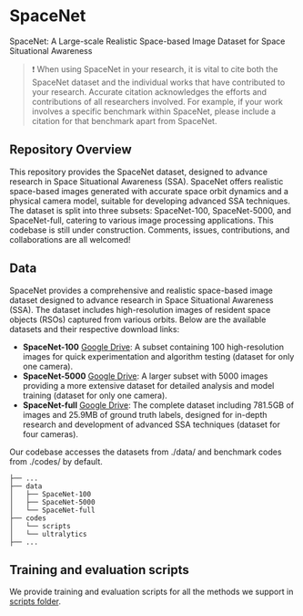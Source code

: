# SpaceNet
SpaceNet: A Large-scale Realistic Space-based Image Dataset for Space Situational Awareness

> ❗ When using SpaceNet in your research, it is vital to cite both the SpaceNet dataset and the individual works that have contributed to your research. Accurate citation acknowledges the efforts and contributions of all researchers involved. For example, if your work involves a specific benchmark within SpaceNet, please include a citation for that benchmark apart from SpaceNet.

## Repository Overview

This repository provides the SpaceNet dataset, designed to advance research in Space Situational Awareness (SSA). SpaceNet offers realistic space-based images generated with accurate space orbit dynamics and a physical camera model, suitable for developing advanced SSA techniques. The dataset is split into three subsets: SpaceNet-100, SpaceNet-5000, and SpaceNet-full, catering to various image processing applications. This codebase is still under construction. Comments, issues, contributions, and collaborations are all welcomed!

## Data

SpaceNet provides a comprehensive and realistic space-based image dataset designed to advance research in Space Situational Awareness (SSA). The dataset includes high-resolution images of resident space objects (RSOs) captured from various orbits. Below are the available datasets and their respective download links:

- **SpaceNet-100** [Google Drive](#): A subset containing 100 high-resolution images for quick experimentation and algorithm testing (dataset for only one camera).
- **SpaceNet-5000** [Google Drive](#): A larger subset with 5000 images providing a more extensive dataset for detailed analysis and model training (dataset for only one camera).
- **SpaceNet-full** [Google Drive](#): The complete dataset including 781.5GB of images and 25.9MB of ground truth labels, designed for in-depth research and development of advanced SSA techniques (dataset for four cameras).

Our codebase accesses the datasets from ./data/ and benchmark codes from ./codes/ by default.

```plaintext
├── ...
├── data
│   ├── SpaceNet-100
│   ├── SpaceNet-5000
│   └── SpaceNet-full
├── codes
│   └── scripts
│   └── ultralytics
├── ...
```

## Training and evaluation scripts

We provide training and evaluation scripts for all the methods we support in [scripts folder](./codes/scripts).




